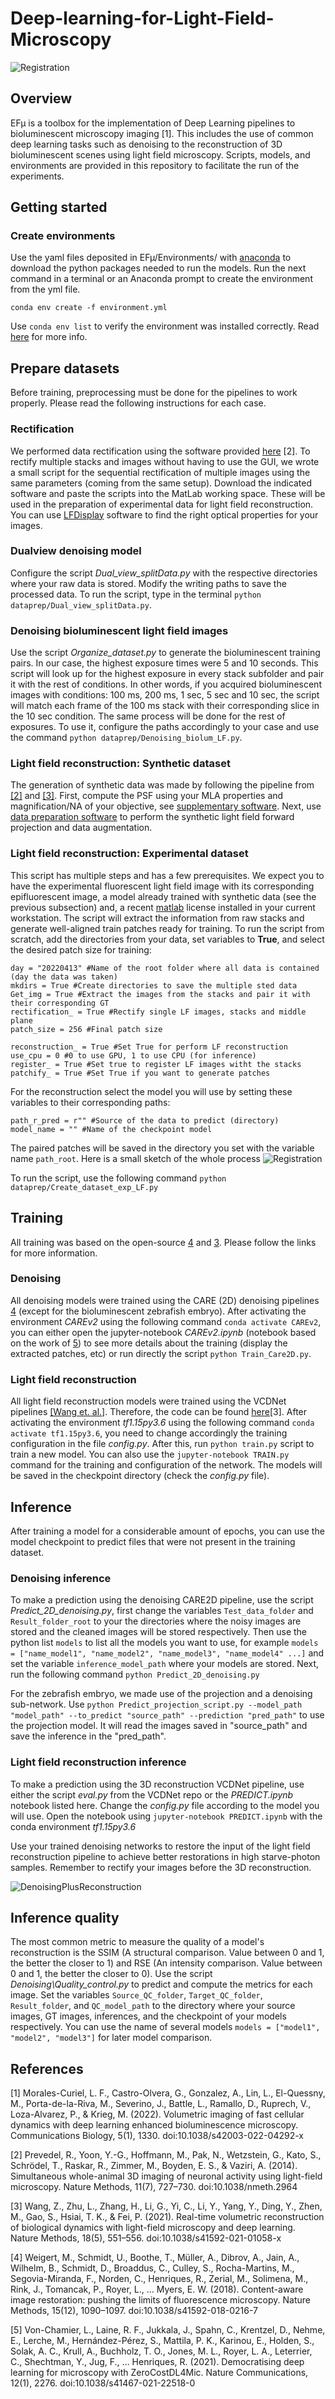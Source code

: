 # Deep-learning-for-Light-Field-Microscopy 
![Registration](media/cover_paper.PNG)

## Overview
EFµ is a toolbox for the implementation of Deep Learning pipelines to bioluminescent microscopy imaging [1]. This includes the use of common deep learning tasks such as denoising to the reconstruction of 3D bioluminescent scenes using light field microscopy. Scripts, models, and environments are provided in this repository to facilitate the run of the experiments.

## Getting started

### Create environments
Use the yaml files deposited in EFµ/Environments/ with [anaconda](https://www.anaconda.com/) to download the python packages needed to run the models. Run the next command in a terminal or an Anaconda prompt to create the environment from the yml file. 

```
conda env create -f environment.yml

```
Use `conda env list` to verify the environment was installed correctly. Read [here](https://docs.conda.io/projects/conda/en/latest/user-guide/tasks/manage-environments.html#creating-an-environment-from-an-environment-yml-file) for more info.

## Prepare datasets
Before training, preprocessing must be done for the pipelines to work properly. Please read the following instructions for each case.

### Rectification
We performed data rectification using the software provided [here](https://www.nature.com/articles/nmeth.2964) [2]. To rectify multiple stacks and images without having to use the GUI, we wrote a small script for the sequential rectification of multiple images using the same parameters (coming from the same setup). Download the indicated software and paste the scripts into the MatLab working space. These will be used in the preparation of experimental data for light field reconstruction. You can use [LFDisplay](http://graphics.stanford.edu/software/LFDisplay/) software to find the right optical properties for your images.

### Dualview denoising model
Configure the script _Dual_view_splitData.py_ with the respective directories where your raw data is stored. Modify the writing paths to save the processed data. To run the script, type in the terminal `python dataprep/Dual_view_splitData.py`.

### Denoising bioluminescent light field images
Use the script _Organize_dataset.py_ to generate the bioluminescent training pairs. In our case, the highest exposure times were 5 and 10 seconds. This script will look up for the highest exposure in every stack subfolder and pair it with the rest of conditions. In other words, if you acquired bioluminescent images with conditions: 100 ms, 200 ms, 1 sec, 5 sec and 10 sec, the script will match each frame of the 100 ms stack with their corresponding slice in the 10 sec condition. The same process will be done for the rest of exposures. To use it, configure the paths accordingly to your case and use the command `python dataprep/Denoising_biolum_LF.py`.

### Light field reconstruction: Synthetic dataset
The generation of synthetic data was made by following the pipeline from [[2]](https://www.nature.com/articles/nmeth.2964) and [[3]](https://www.nature.com/articles/s41592-021-01058-x). First, compute the PSF using your MLA properties and magnification/NA of your objective, see [supplementary software](https://www.nature.com/articles/nmeth.2964). Next, use [data preparation software](https://github.com/feilab-hust/VCD-Net/tree/main/datapre) to perform the synthetic light field forward projection and data augmentation.

### Light field reconstruction: Experimental dataset
This script has multiple steps and has a few prerequisites. We expect you to have the experimental fluorescent light field image with its corresponding epifluorescent image, a model already trained with synthetic data (see the previous subsection) and,  a recent [matlab](https://es.mathworks.com/products/matlab.html) license installed in your current workstation. The script will extract the information from raw stacks and generate well-aligned train patches ready for training. To run the script from scratch, add the directories from your data, set variables to **True**, and select the desired patch size for training:

```
day = "20220413" #Name of the root folder where all data is contained (day the data was taken)
mkdirs = True #Create directories to save the multiple sted data
Get_img = True #Extract the images from the stacks and pair it with their corresponding GT
rectification_ = True #Rectify single LF images, stacks and middle plane
patch_size = 256 #Final patch size

reconstruction_ = True #Set True for perform LF reconstruction
use_cpu = 0 #0 to use GPU, 1 to use CPU (for inference)
register_ = True #Set true to register LF images witht the stacks
patchify_ = True #Set True if you want to generate patches
```
For the reconstruction select the model you will use by setting these variables to their corresponding paths:
```
path_r_pred = r"" #Source of the data to predict (directory)
model_name = "" #Name of the checkpoint model
```

The paired patches will be saved in the directory you set with the variable name `path_root`. Here is a small sketch of the whole process
![Registration](media/RegistrationLF.JPG)

To run the script, use the following command `python dataprep/Create_dataset_exp_LF.py`

## Training
All training was based on the open-source [4](https://github.com/CSBDeep/CSBDeep) and [3](https://github.com/feilab-hust/VCD-Net/tree/main/vcdnet). Please follow the links for more information.

### Denoising
All denoising models were trained using the CARE (2D) denoising pipelines [4](https://www.nature.com/articles/s41592-018-0216-7) (except for the bioluminescent zebrafish embryo). After activating the environment _CAREv2_ using the following command `conda activate CAREv2`, you can either open the jupyter-notebook _CAREv2.ipynb_ (notebook based on the work of [5](https://github.com/HenriquesLab/ZeroCostDL4Mic/wiki)) to see more details about the training (display the extracted patches, etc) or run directly the script `python Train_Care2D.py`.

### Light field reconstruction
All light field reconstruction models were trained using the VCDNet pipelines [[Wang et. al.]](https://www.nature.com/articles/s41592-021-01058-x). Therefore, the code can be found [here](https://github.com/feilab-hust/VCD-Net/tree/main/vcdnet)[3]. After activating the environment _tf1.15py3.6_ using the following command `conda activate tf1.15py3.6`, you need to change accordingly the training configuration in the file _config.py_. After this, run `python train.py` script to train a new model. You can also use the `jupyter-notebook TRAIN.py` command for the training and configuration of the network. The models will be saved in the checkpoint directory (check the _config.py_ file).

## Inference
After training a model for a considerable amount of epochs, you can use the model checkpoint to predict files that were not present in the training dataset.

### Denoising inference
To make a prediction using the denoising CARE2D pipeline, use the script _Predict_2D_denoising.py_, first change the variables `Test_data_folder` and `Result_folder_root` to your the directories where the noisy images are stored and the cleaned images will be stored respectively. Then use the python list `models` to list all the models you want to use, for example `models = ["name_model1", "name_model2", "name_model3", "name_model4" ...]` and set the variable `inference_model_path` where your models are stored. Next, run the following command `python Predict_2D_denoising.py`

For the zebrafish embryo, we made use of the projection and a denoising sub-network. Use `python Predict_projection_script.py --model_path "model_path" --to_predict "source_path" --prediction "pred_path"` to use the projection model. It will read the images saved in "source_path" and save the inference in the "pred_path".

### Light field reconstruction inference
To make a prediction using the 3D reconstruction VCDNet pipeline, use either the script _eval.py_ from the VCDNet repo or the _PREDICT.ipynb_ notebook listed here. Change the _config.py_ file according to the model you will use. Open the notebook using `jupyter-notebook PREDICT.ipynb` with the conda environment _tf1.15py3.6_

Use your trained denoising networks to restore the input of the light field reconstruction pipeline to achieve better restorations in high starve-photon samples. Remember to rectify your images before the 3D reconstruction.

![DenoisingPlusReconstruction](media/Moving_worm.gif)

## Inference quality

The most common metric to measure the quality of a model's reconstruction is the SSIM (A structural comparison. Value between 0 and 1, the better the closer to 1) and RSE (An intensity comparison. Value between 0 and 1, the better the closer to 0). Use the script _Denoising\Quality_control.py_ to predict and compute the metrics for each image. Set the variables `Source_QC_folder`, `Target_QC_folder`, `Result_folder`, and `QC_model_path` to the directory where your source images, GT images, inferences, and the checkpoint of your models respectively. You can use the name of several models `models = ["model1", "model2", "model3"]` for later model comparison.

## References

[1] Morales-Curiel, L. F., Castro-Olvera, G., Gonzalez, A., Lin, L., El-Quessny, M., Porta-de-la-Riva, M., Severino, J., Battle, L., Ramallo, D., Ruprech, V., Loza-Alvarez, P., & Krieg, M. (2022). Volumetric imaging of fast cellular dynamics with deep learning enhanced bioluminescence microscopy. Communications Biology, 5(1), 1330. doi:10.1038/s42003-022-04292-x

[2] Prevedel, R., Yoon, Y.-G., Hoffmann, M., Pak, N., Wetzstein, G., Kato, S., Schrödel, T., Raskar, R., Zimmer, M., Boyden, E. S., & Vaziri, A. (2014). Simultaneous whole-animal 3D imaging of neuronal activity using light-field microscopy. Nature Methods, 11(7), 727–730. doi:10.1038/nmeth.2964

[3] Wang, Z., Zhu, L., Zhang, H., Li, G., Yi, C., Li, Y., Yang, Y., Ding, Y., Zhen, M., Gao, S., Hsiai, T. K., & Fei, P. (2021). Real-time volumetric reconstruction of biological dynamics with light-field microscopy and deep learning. Nature Methods, 18(5), 551–556. doi:10.1038/s41592-021-01058-x

[4] Weigert, M., Schmidt, U., Boothe, T., Müller, A., Dibrov, A., Jain, A., Wilhelm, B., Schmidt, D., Broaddus, C., Culley, S., Rocha-Martins, M., Segovia-Miranda, F., Norden, C., Henriques, R., Zerial, M., Solimena, M., Rink, J., Tomancak, P., Royer, L., … Myers, E. W. (2018). Content-aware image restoration: pushing the limits of fluorescence microscopy. Nature Methods, 15(12), 1090–1097. doi:10.1038/s41592-018-0216-7

[5] Von-Chamier, L., Laine, R. F., Jukkala, J., Spahn, C., Krentzel, D., Nehme, E., Lerche, M., Hernández-Pérez, S., Mattila, P. K., Karinou, E., Holden, S., Solak, A. C., Krull, A., Buchholz, T. O., Jones, M. L., Royer, L. A., Leterrier, C., Shechtman, Y., Jug, F., … Henriques, R. (2021). Democratising deep learning for microscopy with ZeroCostDL4Mic. Nature Communications, 12(1), 2276. doi:10.1038/s41467-021-22518-0

